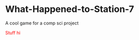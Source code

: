 # What-Happened-to-Station-7
A cool game for a comp sci project

<style>

#thing {
  color:#f00
}

</style>

<div id="thing">

Stuff
hi
</div>
